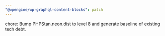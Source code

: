 ```yaml
---
"@wpengine/wp-graphql-content-blocks": patch
---
```


chore: Bump PHPStan.neon.dist to level 8 and generate baseline of existing tech debt.
